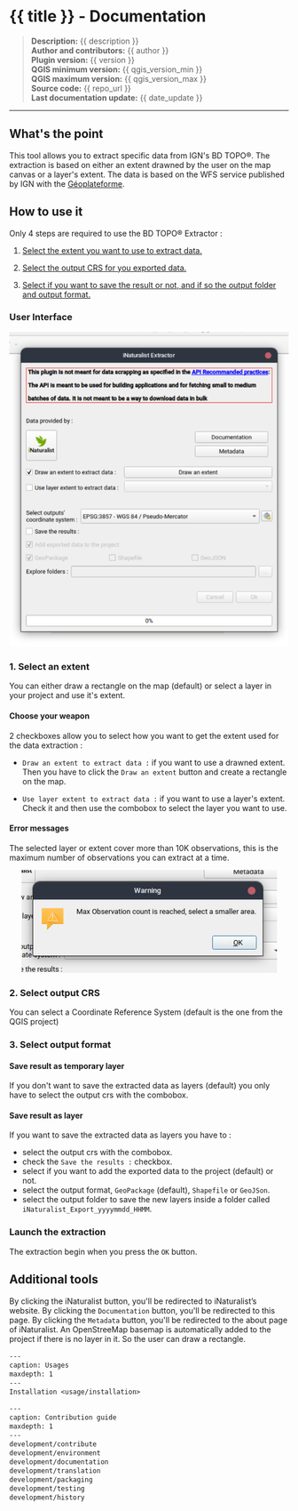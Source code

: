 # {{ title }} - Documentation

> **Description:** {{ description }}  
> **Author and contributors:** {{ author }}  
> **Plugin version:** {{ version }}  
> **QGIS minimum version:** {{ qgis_version_min }}  
> **QGIS maximum version:** {{ qgis_version_max }}  
> **Source code:** {{ repo_url }}  
> **Last documentation update:** {{ date_update }}

----

## What's the point
This tool allows you to extract specific data from IGN's BD TOPO®. The extraction is based on either an extent drawned by the user on the map canvas or a layer's extent. The data is based on the WFS service published by IGN with the [Géoplateforme](https://www.ign.fr/geoplateforme).

## How to use it

Only 4 steps are required to use the BD TOPO® Extractor :

1. [Select the extent you want to use to extract data.](https://julesgrillot.github.io/plugin_bd_topo_extractor/index.html#select-an-extent)

1. [Select the output CRS for you exported data.](https://julesgrillot.github.io/plugin_bd_topo_extractor/index.html#select-output-crs)


1. [Select if you want to save the result or not, and if so the output folder and output format.](https://julesgrillot.github.io/plugin_bd_topo_extractor/index.html#select-output-format)

### User Interface

<p align="center">
  <img src="https://raw.githubusercontent.com/JulesGrillot/plugin_inaturalist_extractor/main/inaturalist_extractor/resources/images/plugin_ui.png?raw=true" alt="user_interface"/>
</p>

### 1. Select an extent

You can either draw a rectangle on the map (default) or select a layer in your project and use it's extent.

#### Choose your weapon

2 checkboxes allow you to select how you want to get the extent used for the data extraction :

- `Draw an extent to extract data :` if you want to use a drawned extent. Then you have to click the `Draw an extent` button and create a rectangle on the map.

- `Use layer extent to extract data :` if you want to use a layer's extent. Check it and then use the combobox to select the layer you want to use.

#### Error messages

The selected layer or extent cover more than 10K observations, this is the maximum number of observations you can extract at a time.

<p align="center">
  <img src="https://raw.githubusercontent.com/JulesGrillot/plugin_inaturalist_extractor/main/inaturalist_extractor/resources/images/too_many_obs_error.png?raw=true" alt="too_many_obs_error"/>
</p>

### 2. Select output CRS

You can select a Coordinate Reference System (default is the one from the QGIS project)

### 3. Select output format

#### Save result as temporary layer

If you don't want to save the extracted data as layers (default) you only have to select the output crs with the combobox.

#### Save result as layer

If you want to save the extracted data as layers you have to :

- select the output crs with the combobox.
- check the `Save the results :` checkbox.
- select if you want to add the exported data to the project (default) or not.
- select the output format, `GeoPackage` (default), `Shapefile` or `GeoJSon`.
- select the output folder to save the new layers inside a folder called `iNaturalist_Export_yyyymmdd_HHMM`.

### Launch the extraction

The extraction begin when you press the `OK` button.

## Additional tools

By clicking the iNaturalist button, you'll be redirected to iNaturalist’s website. By clicking the `Documentation` button, you'll be redirected to this page. By clicking the `Metadata` button, you'll be redirected to the about page of iNaturalist. An OpenStreeMap basemap is automatically added to the project if there is no layer in it. So the user can draw a rectangle.

```{toctree}
---
caption: Usages
maxdepth: 1
---
Installation <usage/installation>
```

```{toctree}
---
caption: Contribution guide
maxdepth: 1
---
development/contribute
development/environment
development/documentation
development/translation
development/packaging
development/testing
development/history
```
